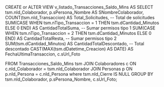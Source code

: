 CREATE or ALTER VIEW v_listado_Transacciones_Saldo_Mins
AS
SELECT 
    tsm.nId_Colaborador,
    p.sPersona_Nombre AS SNombreColaborador,
    COUNT(tsm.nId_Transaccion) AS Total_Solicitudes, -- Total de solicitudes
    SUM(CASE WHEN tsm.nTipo_Transaccion = 1 THEN tsm.dCantidad_Minutos ELSE 0 END) AS CantidadTotalSuma, -- Sumar permisos tipo 1
    SUM(CASE WHEN tsm.nTipo_Transaccion = 2 THEN tsm.dCantidad_Minutos ELSE 0 END) AS CantidadTotalResta, -- Sumar permisos tipo 2
    SUM(tsm.dCantidad_Minutos) AS CantidadTotalDescontado, -- Total descontado
    CAST(MAX(tsm.dDatetime_Creacion) AS DATE) AS FechaUltimaTransaccion,
    c.sUrl_Foto
    
FROM 
    Transacciones_Saldo_Mins tsm
    JOIN Colaboradores c ON c.nId_Colaborador = tsm.nId_Colaborador 
    JOIN Personas p ON p.nId_Persona = c.nId_Persona 
where tsm.nId_Cierre IS NULL
GROUP BY 
    tsm.nId_Colaborador,
    p.sPersona_Nombre,
    c.sUrl_Foto;